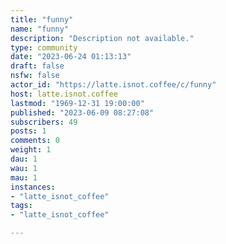 ```yaml
---
title: "funny" 
name: "funny"
description: "Description not available."
type: community
date: "2023-06-24 01:13:13"
draft: false
nsfw: false
actor_id: "https://latte.isnot.coffee/c/funny"
host: latte.isnot.coffee
lastmod: "1969-12-31 19:00:00"
published: "2023-06-09 08:27:08"
subscribers: 49
posts: 1
comments: 0
weight: 1
dau: 1
wau: 1
mau: 1
instances:
- "latte_isnot_coffee"
tags: 
- "latte_isnot_coffee"

---
```

